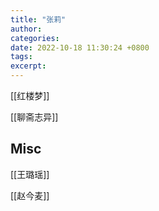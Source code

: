 ```yaml
---
title: "张莉"
author: 
categories: 
date: 2022-10-18 11:30:24 +0800
tags: 
excerpt: 
---
```




[[红楼梦]]

[[聊斋志异]]


## Misc

[[王璐瑶]]

[[赵今麦]]




